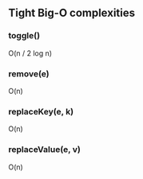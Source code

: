 ## Tight Big-O complexities
### toggle()
O(n / 2 log n)

### remove(e)
O(n)

### replaceKey(e, k)
O(n)

### replaceValue(e, v)
O(n)